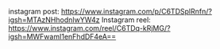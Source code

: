 instagram post: https://www.instagram.com/p/C6TDSplRnfn/?igsh=MTAzNHhodnIwYW4z
Instagram reel: https://www.instagram.com/reel/C6TDq-kRjMG/?igsh=MWFwamI1enFhdDF4eA==
